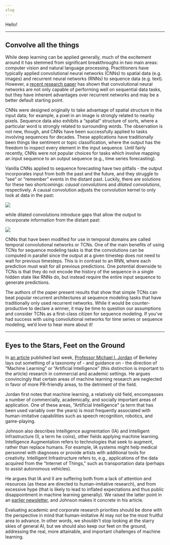 ```yaml
---
slug
---
```


Hello!

---
## Convolve all the things

While deep learning can be applied generally, much of the excitement around it has stemmed from significant breakthroughs in two main areas: computer vision and natural language processing. Practitioners have typically applied convolutional neural networks (CNNs) to spatial data (e.g. images) and recurrent neural networks (RNNs) to sequence data (e.g. text). However, a [recent research paper](https://arxiv.org/pdf/1803.01271.pdf) has shown that convolutional neural networks are not only capable of performing well on sequential data tasks, but they have inherent advantages over recurrent networks and may be a better default starting point.

CNNs were designed originally to take advantage of spatial structure in the input data; for example, a pixel in an image is strongly related to nearby pixels. Sequence data also exhibits a “spatial” structure of sorts, where a particular word is strongly related to surrounding words. The observation is not new, though, and CNNs have been successfully applied to tasks involving sequences for decades. These applications have traditionally been things like sentiment or topic classification, where the output has the freedom to inspect every element in the input sequence. Until fairly recently, CNNs were not popular choices for tasks which involve mapping an input sequence to an output sequence (e.g., time series forecasting).

Vanilla CNNs applied to sequence forecasting have two pitfalls - the output incorporates input from both the past and the future, and they struggle to “see” or “remember” events in the distant past. Luckily, there are solutions for these two shortcomings: _causal convolutions_ and _dilated convolutions_, respectively. A causal convolution adjusts the convolution kernel to only look at data in the past:

![](images/CausalConv.jpg)

while dilated convolutions introduce gaps that allow the output to incorporate information from the distant past:

![](images/DilatedCausalConv.jpg)

CNNs that have been modified for use in temporal domains are called temporal convolutional networks or TCNs. One of the main benefits of using TCNs for sequence modeling tasks is that the convolutions can be computed in parallel since the output at a given timestep does not need to wait for previous timesteps. This is in contrast to an RNN, where each prediction must wait for all previous predictions. One potential downside to TCNs is that they do not encode the history of the sequence in a single hidden state like RNNs do, but instead require the entire input sequence to generate predictions. 

The authors of the paper present results that show that simple TCNs can beat popular recurrent architectures at sequence modeling tasks that have traditionally only used recurrent networks. While it would be counter-productive to declare a winner, it may be time to question our assumptions and consider TCNs as a first-class citizen for sequence modeling. If you’ve had success with using convolutional networks for time series or sequence modeling, we’d love to hear more about it!

---
## Eyes to the Stars, Feet on the Ground

In [an article](https://medium.com/@mijordan3/artificial-intelligence-the-revolution-hasnt-happened-yet-5e1d5812e1e7) published last week, [Professor Michael I. Jordan](https://people.eecs.berkeley.edu/~jordan/) of Berkeley lays out something of a taxonomy of - and guidance on - the direction of “Machine Learning” or “Artificial Intelligence” (this distinction is important to the article) research in commercial and academic settings. He argues convincingly that certain areas of machine learning research are neglected in favor of more PR-friendly areas, to the detriment of the field.

Jordan first notes that machine learning, a relatively old field, encompasses a number of commercially, academically, and socially important areas of application. One of these areas, "Artificial Intelligence" (a term that has been used variably over the years) is most frequently associated with human-imitative capabilities such as speech recognition, robotics, and game-playing.

Johnson also describes Intelligence augmentation (IA) and Intelligent Infrastructure (II, a term he coins), other fields applying machine learning. Intelligence Augmentation refers to technologies that seek to augment, rather than replace humans. For example, IA systems might help medical personnel with diagnoses or provide artists with additional tools for creativity. Intelligent Infrastructure refers to, e.g., applications of the data acquired from the “Internet of Things,” such as transportation data (perhaps to assist autonomous vehicles).

He argues that IA and II are suffering both from a lack of attention and resources (as these are directed to human-imitative research), and from excessive hype (that is likely to lead to inflated expectations and thus public disappointment in machine learning generally). We raised the latter point in an [earlier newsletter](http://blog.fastforwardlabs.com/newsletters/2018-01-17-client.html), and Johnson makes it concrete in his article.

Evaluating academic and corporate research priorities should be done with the perspective in mind that human-imitative AI may not be the most fruitful area to advance. In other words, we shouldn't stop looking at the starry skies of general AI, but we should also keep our feet on the ground, addressing the real, more attainable, and important challenges of machine learning.
